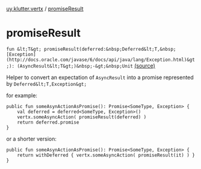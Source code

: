 [uy.klutter.vertx](index.md) / [promiseResult](.)


# promiseResult
`fun &lt;T&gt; promiseResult(deferred:&nbsp;Deferred&lt;T,&nbsp;[Exception](http://docs.oracle.com/javase/6/docs/api/java/lang/Exception.html)&gt;): (AsyncResult&lt;T&gt;)&nbsp;-&gt;&nbsp;Unit` [(source)](https://github.com/kohesive/klutter/blob/master/vertx3-jdk8/src/main/kotlin/uy/klutter/vertx/Vertx.kt#L348)

Helper to convert an expectation of `AsyncResult` into a promise represented by `Deferred&lt;T,Exception&gt;`

for example:

```
​​​​​public fun someAsynActionAsPromise(): Promise<SomeType, Exception> {
​​​​​    val deferred = deferred<SomeType, Exception>()
​​​​​    vertx.someAsyncAction( promiseResult(deferred) )
​​​​​    return deferred.promise
​​​​​}
```

or a shorter version:

```
​​​​​public fun someAsynActionAsPromise(): Promise<SomeType, Exception> {
​​​​​    return withDeferred { vertx.someAsyncAction( promiseResult(it) ) }
​​​​​}
```




